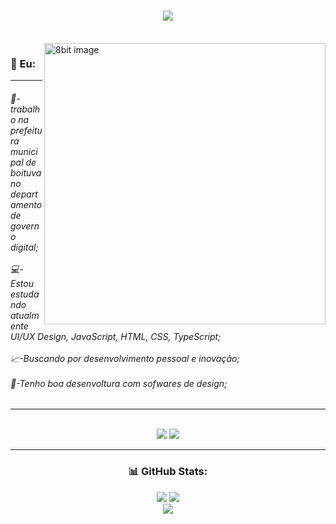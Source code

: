 <h1 align="center">
    <img src="https://readme-typing-svg.herokuapp.com/?font=Righteous&size=35&center=true&vCenter=true&width=500&height=70&duration=4000&lines=Oi+Eu+Sou+o+João+🙃;" />
</h1><br>
<img align="right" alt="8bit image" width="450px" src="https://mir-s3-cdn-cf.behance.net/project_modules/max_3840/641c2b170466977.645e34a7760bf.gif">

<h3>🐤 Eu: </h3>

-------

###### 🏢- trabalho na prefeitura municipal de boituva no departamento de governo digital;<br><br>💻-Estou estudando atualmente UI/UX Design, JavaScript, HTML, CSS, TypeScript;<br><br>📈-Buscando por desenvolvimento pessoal e inovação;<br><br>🎨-Tenho boa desenvoltura com sofwares de design;
-------

<br>
<div align="center">
    <img src="https://skillicons.dev/icons?i=html,css,javascript,git" />
    <img src="https://skillicons.dev/icons?i=photoshop,figma,illustrator,vscode,github,aws" /><br>
    
------

### 📊 GitHub Stats:
![](https://github-readme-stats.vercel.app/api?username=joaoSilva240&theme=dark&hide_border=true&include_all_commits=false&count_private=false)
![](https://github-readme-streak-stats.herokuapp.com/?user=joaoSilva240&theme=dark&hide_border=true)<br/>
![](https://github-readme-stats.vercel.app/api/top-langs/?username=joaoSilva240&theme=dark&hide_border=true&include_all_commits=false&count_private=false&layout=compact)
